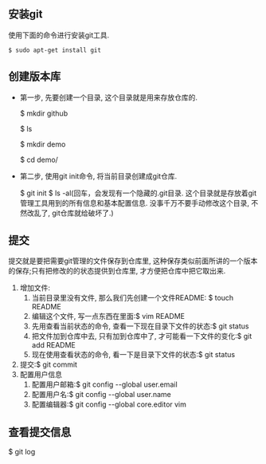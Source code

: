 ## 安装git
使用下面的命令进行安装git工具.

    $ sudo apt-get install git
    
## 创建版本库

* 第一步, 先要创建一个目录, 这个目录就是用来存放仓库的.

  $ mkdir github
  
  $ ls
  
  $ mkdir demo
  
  $ cd demo/
  
* 第二步, 使用git init命令, 将当前目录创建成git仓库.

  $ git init
  $ ls -al(回车，会发现有一个隐藏的.git目录. 这个目录就是存放着git管理工具用到的所有信息和基本配置信息. 没事千万不要手动修改这个目录, 不然改乱了, git仓库就给破坏了.)
## 提交
提交就是要把需要git管理的文件保存到仓库里, 这种保存类似前面所讲的一个版本的保存;只有把修改的的状态提供到仓库里, 才方便把仓库中把它取出来.

  1. 增加文件:
     1. 当前目录里没有文件, 那么我们先创建一个文件README: $ touch README
     2. 编辑这个文件, 写一点东西在里面:$ vim README
     3. 先用查看当前状态的命令, 查看一下现在目录下文件的状态:$ git status
     4. 把文件加到仓库中去, 只有加到仓库中了, 才可能看一下文件的变化:$ git add README
     5. 现在使用查看状态的命令, 看一下是目录下文件的状态:$ git status 
  2. 提交:$ git commit
  3. 配置用户信息
     1. 配置用户邮箱:$ git config --global user.email
     2. 配置用户名:$ git config --global user.name
     3. 配置编辑器:$ git config --global core.editor vim
## 查看提交信息
  $ git log

